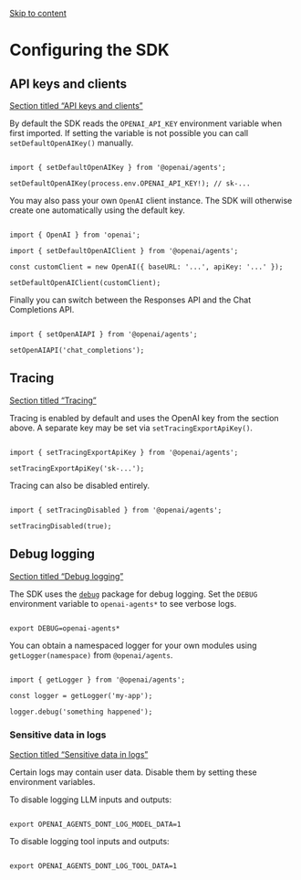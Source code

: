 [Skip to content](https://openai.github.io/openai-agents-js/guides/config/#_top)

# Configuring the SDK

## API keys and clients

[Section titled “API keys and clients”](https://openai.github.io/openai-agents-js/guides/config/#api-keys-and-clients)

By default the SDK reads the `OPENAI_API_KEY` environment variable when first imported. If setting the variable is not possible you can call `setDefaultOpenAIKey()` manually.

```

import { setDefaultOpenAIKey } from '@openai/agents';

setDefaultOpenAIKey(process.env.OPENAI_API_KEY!); // sk-...
```

You may also pass your own `OpenAI` client instance. The SDK will otherwise create one automatically using the default key.

```

import { OpenAI } from 'openai';

import { setDefaultOpenAIClient } from '@openai/agents';

const customClient = new OpenAI({ baseURL: '...', apiKey: '...' });

setDefaultOpenAIClient(customClient);
```

Finally you can switch between the Responses API and the Chat Completions API.

```

import { setOpenAIAPI } from '@openai/agents';

setOpenAIAPI('chat_completions');
```

## Tracing

[Section titled “Tracing”](https://openai.github.io/openai-agents-js/guides/config/#tracing)

Tracing is enabled by default and uses the OpenAI key from the section above. A separate key may be set via `setTracingExportApiKey()`.

```

import { setTracingExportApiKey } from '@openai/agents';

setTracingExportApiKey('sk-...');
```

Tracing can also be disabled entirely.

```

import { setTracingDisabled } from '@openai/agents';

setTracingDisabled(true);
```

## Debug logging

[Section titled “Debug logging”](https://openai.github.io/openai-agents-js/guides/config/#debug-logging)

The SDK uses the [`debug`](https://www.npmjs.com/package/debug) package for debug logging. Set the `DEBUG` environment variable to `openai-agents*` to see verbose logs.

```

export DEBUG=openai-agents*
```

You can obtain a namespaced logger for your own modules using `getLogger(namespace)` from `@openai/agents`.

```

import { getLogger } from '@openai/agents';

const logger = getLogger('my-app');

logger.debug('something happened');
```

### Sensitive data in logs

[Section titled “Sensitive data in logs”](https://openai.github.io/openai-agents-js/guides/config/#sensitive-data-in-logs)

Certain logs may contain user data. Disable them by setting these environment variables.

To disable logging LLM inputs and outputs:

```

export OPENAI_AGENTS_DONT_LOG_MODEL_DATA=1
```

To disable logging tool inputs and outputs:

```

export OPENAI_AGENTS_DONT_LOG_TOOL_DATA=1
```